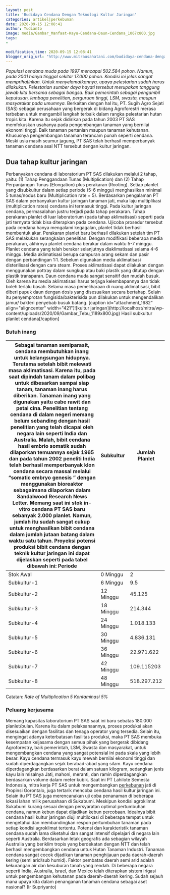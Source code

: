 ```yaml
---
layout: post
title: 'Budidaya Cendana Dengan Teknologi Kultur Jaringan'
categories: artikel|perkebunan
date: 2020-09-15 12:08:41
author: Yudianto
image: media/Gambar_Manfaat-Kayu-Cendana-Daun-Cendana_1067x800.jpg
tags:
- 

modification_time: 2020-09-15 12:08:41
blogger_orig_url: "http://www.mitrausahatani.com/budidaya-cendana-dengan-teknologi.html"
---
```


_Populasi cendana muda pada 1997 mencapai 502.584 pohon. Namun, pada 2001
hanya tinggal sekitar 17.000 pohon. Kondisi ini jelas sangat memprihatinkan.
Untuk menyelamatkannya, upaya pelestarian sudah harus dilakukan. Pelestarian
sumber daya hayati tersebut merupakan tanggung jawab kita bersama sebagai
bangsa. Baik pemerintah sebagai pengambil keputusan, lembaga penelitian,
perguruan tinggi, LSM, swasta, maupun masyarakat pada umumnya._ Berkaitan
dengan hal itu, PT. Sugih Agro Sejati (SAS) sebagai perusahaan yang bergerak
di bidang Agroforestri merasa terbeban untuk mengambil langkah terbaik dalam
rangka pelestarian hutan tropis kita. Karena itu sejak didirikan pada tahun
2003 PT SAS memfokuskan usahanya pada pengembangan tanaman yang bernilai
ekonomi tinggi. Baik tanaman pertanian maupun tanaman kehutanan. Khususnya
pengembangan tanaman terancam punah seperti cendana. Meski usia masih seumur
jagung, PT SAS telah berhasil memperbanyak tanaman cendana asal NTT tersebut
dengan kultur jaringan.

## Dua tahap kultur jaringan

Perbanyakan cendana di laboratorium PT SAS dilakukan melalui 2 tahap, yaitu:
(1) Tahap Penggandaan Tunas (Multiplication) dan (2) Tahap Perpanjangan Tunas
(Elongation) plus perakaran (Rooting). Setiap planlet yang disubkultur dalam
setiap periode (5-6 minggu) menghasilkan minimal 5 tunas/nodus baru
(Multiplication rate = 5). Berdasarkan pengalaman PT SAS dalam perbanyakan
kultur jaringan tanaman jati, maka laju multiplikasi (multiplication rates)
cendana ini termasuk tinggi. Pada kultur jaringan cendana, permasalahan justru
terjadi pada tahap perakaran. Tahap perakaran planlet di luar laboratorium
(pada tahap aklimatisasi) seperti pada jati ternyata tidak bisa diterapkan
pada cendana. Ujicoba prosedur tersebut pada cendana hanya mengalami
kegagalan, planlet tidak berhasil membentuk akar. Perakaran planlet baru
berhasil dilakukan setelah tim PT SAS melakukan serangkaian penelitian. Dengan
modifikasi beberapa media perakaran, akhirnya planlet cendana berakar dalam
waktu 5-7 minggu. Planlet cendana yang telah berakar selanjutnya
diaklimatisasi selama 4-6 minggu. Media aklimatisasi berupa campuran arang
sekam dan pasir dengan perbandingan 1:1. Sebelum digunakan media aklimatisasi
disterilisasi dengan cara steam. Proses aklimatisasi dapat dilakukan dengan
menggunakan pottray dalam sungkup atau baki plastik yang ditutup dengan
plastik transparan. Daun cendana muda sangat sensitif dan mudah busuk. Oleh
karena itu media aklimatisasi harus terjaga kelembapannya dan tidak boleh
terlalu basah. Selama masa pemeliharaan di ruang aklimatisasi, bibit diberi
pupuk daun dengan dosis yang disesuaikan secara bertahap. Selain itu
penyemprotan fungisida/bakterisida pun dilakukan untuk mengendalikan jamur/
bakteri penyebab busuk batang. [caption id="attachment_1682"
align="aligncenter" width="421"]![kultur jaringan](http://localhost/mitra/wp-
content/uploads/2020/09/Gambar_Tebu_1189x800.jpg) Hasil subkultur planlet
cendana[/caption]

### Butuh inang

Sebagai tanaman semiparasit, cendana membutuhkan inang untuk kelangsungan hidupnya. Terutama setelah bibit melewati masa aklimatisasi. Karena itu, pada saat dipindah tanam dalam polibag untuk dibesarkan sampai siap tanam, tanaman inang harus diberikan. Tanaman inang yang digunakan yaitu cabe rawit dan petai cina. Penelitian tentang cendana di dalam negeri memang belum sebanding dengan hasil penelitian yang telah dicapai oleh negara lain seperti India dan Australia. Malah, bibit cendana hasil embrio somatik sudah dilaporkan temuannya sejak 1965 dan pada tahun 2002 peneliti India telah berhasil memperbanyak klon cendana secara massal melalui “somatic embryo genesis ” dengan menggunakan bioreaktor sebagaimana dilaporkan dalam Sandalwood Research News Letter. Memang saat ini stok in-vitro cendana PT SAS baru sebanyak 2.000 planlet. Namun, jumlah itu sudah sangat cukup untuk menghasilkan bibit cendana dalam jumlah jutaan batang dalam waktu satu tahun. Proyeksi potensi produksi bibit cendana dengan teknik kultur jaringan ini dapat dijelaskan seperti pada tabel dibawah ini:  Periode | Subkultur | Jumlah Planlet  
---|---|---  
Stok Awal | 0 Minggu | 2  
Subkultur-1 | 6 Minggu | 9.5  
Subkultur-2 | 12 Minggu | 45.125  
Subkultur-3 | 18 Minggu | 214.344  
Subkultur-4 | 24 Minggu | 1.018.133  
Subkultur-5 | 30 Minggu | 4.836.131  
Subkultur-6 | 36 Minggu | 22.971.622  
Subkultur-7 | 42 Minggu | 109.115203  
Subkultur-8 | 48 Minggu | 518.297.212  
Catatan: _Rate of Multiplication 5 Kontaminasi 5%_

### Peluang kerjasama

Memang kapasitas laboratorium PT SAS saat ini baru sebatas 180.000
planlet/bulan. Karena itu dalam pelaksanaannya, proses produksi akan
disesuaikan dengan fasilitas dan tenaga operator yang tersedia. Selain itu,
mengingat adanya keterbatasan fasilitas produksi, maka PT SAS membuka
kesempatan keijasama dengan semua pihak yang bergerak dibidang Agroforestry,
baik pemerintah, LSM, Swasta dan masyarakat, untuk mengembangkan cendana yang
sangat potensial ini pada skala yang lebih besar. Kayu cendana termasuk kayu
mewah bernilai ekonomi tinggi dan sudah diperdagangkan sejak berabad-abad yang
silam. Kayu cendana diperdagangkan berdasarkan berat dalam satuan kilogram,
sedangkan jenis kayu lain misalnya Jati, mahoni, meranti, dan ramin
diperdagangkan berdasarkan volume dalam meter kubik. Saat ini PT Lahilote
Semesta Indonesia, mitra kerja PT SAS untuk mengembangkan
[perkebunan](https://www.mitrausahatani.com/perkebunan "perkebunan") jati di Propinsi
Gorontalo, juga tertarik mencoba cendana hasil kultur jaringan ini. Selain itu
PT SAS juga merencanakan uji coba penanaman di beberapa lokasi lahan milik
perusahaan di Sukabumi. Meskipun kondisi agroklimat Sukabumi kurang sesuai
dengan persyaratan optimal pertumbuhan cendana, namun kebun dapat dijadikan
kebun percobaan. Idealnya bibit cendana hasil kultur jaringan diuji
multilokasi di beberapa tempat untuk mengetahui dan membandingkan respon
pertumbuhan tanaman pada setiap kondisi agroklimat tertentu. Potensi dan
karakteristik tanaman cendana sudah lama diketahui dan sangat intensif
dipelajari di negara lain seperti Australia. Berdasarkan letak geografis ada
sebagian wilayah Australia yang beriklim tropis yang berdekatan dengan NTT dan
telah berhasil mengembangkan cendana untuk Hutan Tanaman Industri. Tanaman
cendana sangat cocok dijadikan tanaman penghijauan pada daerah-daerah kering
(semi arid/sub humid). Faktor pembatas daerah semi arid adalah kekurangan air
dan kesuburan tanah yang rendah. Di beberapa negara seperti India, Australia,
Israel, dan Mexico telah diterapkan sistem irigasi untuk pengembangan
kehutanan pada daerah-daerah kering. Sudah sejauh mana upaya kita dalam
penanganan tanaman cendana sebagai aset nasional? (Ir Supriyanto)



